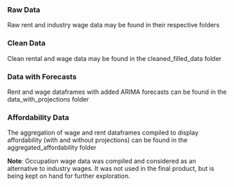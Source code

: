 ### Raw Data  

Raw rent and industry wage data may be found in their respective folders  

### Clean Data  

Clean rental and wage data may be found in the cleaned_filled_data folder  

### Data with Forecasts  

Rent and wage dataframes with added ARIMA forecasts can be found in the data_with_projections folder  

### Affordability Data  

The aggregation of wage and rent dataframes compiled to display affordability
(with and without projections) can be found in the aggregated_affordability folder  

**Note**: Occupation wage data was compiled and considered as an alternative to industry wages. It was not used in the final product, but is being kept on hand for further exploration.
